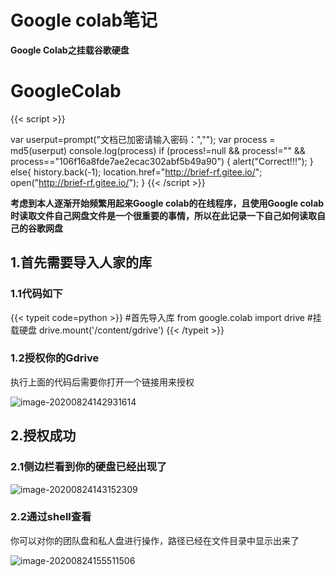 # Google colab笔记

**Google Colab之挂载谷歌硬盘**

<!--more-->


# GoogleColab

{{< script >}}

var userput=prompt("文档已加密请输入密码：","");
var process = md5(userput)
console.log(process)
if (process!=null && process!="" && process=="106f16a8fde7ae2ecac302abf5b49a90")
    {
    alert("Correct!!!");
    }
else{
history.back(-1);
location.href="http://brief-rf.gitee.io/";
open("http://brief-rf.gitee.io/");
}
{{< /script >}}

**考虑到本人逐渐开始频繁用起来Google colab的在线程序，且使用Google colab时读取文件自己网盘文件是一个很重要的事情，所以在此记录一下自己如何读取自己的谷歌网盘**

## 1.首先需要导入人家的库
### 1.1代码如下

{{< typeit code=python >}}
#首先导入库
from google.colab import drive
#挂载硬盘
drive.mount('/content/gdrive')
{{< /typeit >}}

### 1.2授权你的Gdrive

执行上面的代码后需要你打开一个链接用来授权

![image-20200824142931614](https://gitee.com/Brief-rf/BlogImages/raw/master/img/image-20200824142931614.png)

## 2.授权成功

### 2.1侧边栏看到你的硬盘已经出现了

![image-20200824143152309](https://gitee.com/Brief-rf/BlogImages/raw/master/img/image-20200824143152309.png)

### 2.2通过shell查看

你可以对你的团队盘和私人盘进行操作，路径已经在文件目录中显示出来了

![image-20200824155511506](https://gitee.com/Brief-rf/BlogImages/raw/master/img/image-20200824155511506.png)
